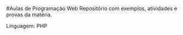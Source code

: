 #Aulas de Programação Web
Repositório com exemplos, atividades e provas da matéria.

Linguagem: PHP
